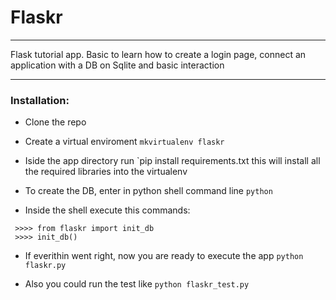 # Flaskr
---

Flask tutorial app. Basic to learn how to create a login page, connect an
application with a DB on Sqlite and basic interaction

---

### Installation:

* Clone the repo

* Create a virtual enviroment `mkvirtualenv flaskr`

* Iside the app directory run `pip install requirements.txt this will install all
the required libraries into the virtualenv 

* To create the DB, enter in python shell command line `python`

* Inside the shell execute this commands:
```
 >>>> from flaskr import init_db
 >>>> init_db()
```

* If everithin went right, now you are ready to execute the app `python flaskr.py`

* Also you could run the test like `python flaskr_test.py`
